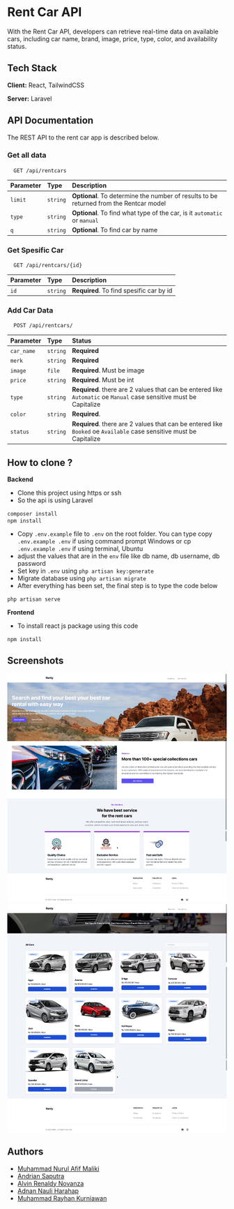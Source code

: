 # Rent Car API

With the Rent Car API, developers can retrieve real-time data on available cars, including car name, brand, image, price, type, color, and availability status.

## Tech Stack

**Client:** React, TailwindCSS

**Server:** Laravel

## API Documentation

The REST API to the rent car app is described below.

### Get all data

```
  GET /api/rentcars
```

| Parameter | Type     | Description                                                                            |
| :-------- | :------- | :------------------------------------------------------------------------------------- |
| `limit`   | `string` | **Optional**. To determine the number of results to be returned from the Rentcar model |
| `type`    | `string` | **Optional**. To find what type of the car, is it `automatic` or `manual`              |
| `q`       | `string` | **Optional**. To find car by name                                                      |

### Get Spesific Car

```
  GET /api/rentcars/{id}
```

| Parameter | Type     | Description                              |
| :-------- | :------- | :--------------------------------------- |
| `id`      | `string` | **Required**. To find spesific car by id |

### Add Car Data

```
  POST /api/rentcars/
```

| Parameter  | Type     | Status                                                                                                              |
| :--------- | :------- | :------------------------------------------------------------------------------------------------------------------ |
| `car_name` | `string` | **Required**                                                                                                        |
| `merk`     | `string` | **Required**                                                                                                        |
| `image`    | `file`   | **Required**. Must be image                                                                                         |
| `price`    | `string` | **Required**. Must be int                                                                                           |
| `type`     | `string` | **Required**. there are 2 values that can be entered like `Automatic` oe `Manual` case sensitive must be Capitalize |
| `color`    | `string` | **Required**.                                                                                                       |
| `status`   | `string` | **Required**. there are 2 values that can be entered like `Booked` oe `Available` case sensitive must be Capitalize |

## How to clone ?

**Backend**

- Clone this project using https or ssh
- So the api is using Laravel

```
composer install
npm install
```

- Copy `.env.example` file to `.env` on the root folder. You can type copy `.env.example .env` if using command prompt Windows or cp `.env.example .env` if using terminal, Ubuntu
- adjust the values that are in the `env` file like db name, db username, db password
- Set key in `.env` using `php artisan key:generate`
- Migrate database using `php artisan migrate`
- After everything has been set, the final step is to type the code below

```
php artisan serve
```

**Frontend**

- To install react js package using this code

```
npm install
```

## Screenshots

![Homepage](./screenshot/home.jpeg)
![Card Page](./screenshot/card.jpeg)

## Authors

- [Muhammad Nurul Afif Maliki](https://www.github.com/mafif21)
- [Andrian Saputra](https://www.github.com/mafif21)
- [Alvin Renaldy Novanza](https://www.github.com/mafif21)
- [Adnan Nauli Harahap](https://www.github.com/mafif21)
- [Muhammad Rayhan Kurniawan](https://www.github.com/mafif21)
